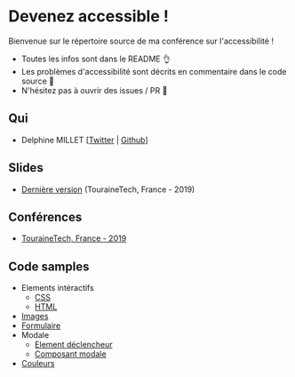 
# Devenez accessible !
Bienvenue sur le répertoire source de ma conférence sur l'accessibilité !

 - Toutes les infos sont dans le README 👌
 - Les problèmes d'accessibilité sont décrits en commentaire dans le code source 📖
 - N'hésitez pas à ouvrir des issues / PR 🤗

## Qui
 - Delphine MILLET [[Twitter](https://twitter.com/milletdelphine) | [Github](https://github.com/delphinemillet)]

## Slides
 - [Dernière version](https://docs.google.com/presentation/d/1Hu4PsrydtgNucQyJnHUILUBHNW-KB3SGoBf_SB6x61U/edit?usp=sharing) (TouraineTech, France - 2019)

## Conférences
 - [TouraineTech, France - 2019](https://touraine.tech/)

## Code samples
 - Elements intéractifs
   * [CSS](https://github.com/delphinemillet/devenez-accessible/blob/master/src/pages/interactions/styles.css#L23)
   * [HTML](https://github.com/delphinemillet/devenez-accessible/blob/master/src/pages/interactions/interactions.jsx)
 - [Images](https://github.com/delphinemillet/devenez-accessible/tree/master/src/pages/images/images.jsx)
 - [Formulaire](https://github.com/delphinemillet/devenez-accessible/blob/master/src/pages/formulaire/formulaire.jsx)
 - Modale
   * [Element déclencheur](https://github.com/delphinemillet/devenez-accessible/blob/master/src/pages/modale/modale.jsx)
   * [Composant modale](https://github.com/delphinemillet/devenez-accessible/blob/master/src/components/modal/modal.jsx)
 - [Couleurs](https://github.com/delphinemillet/devenez-accessible/blob/master/src/pages/couleurs/styles.css)   
